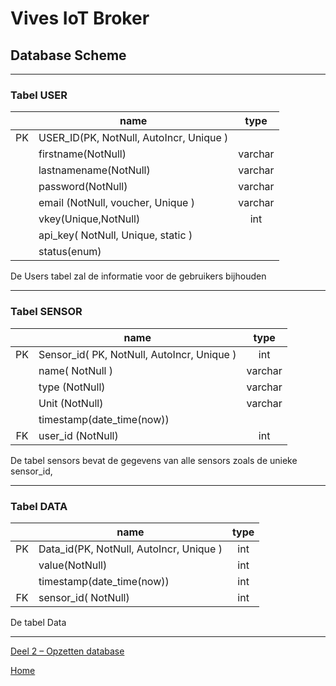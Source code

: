 # Vives IoT Broker

## Database Scheme

---

### Tabel **USER**

|     | name                                    | type    |
| :-: | --------------------------------------- | :--:    |
| PK  | USER_ID(PK, NotNull, AutoIncr, Unique ) |         |
|     | firstname(NotNull)              	    | varchar |
|     | lastnamename(NotNull)              	    | varchar |
|     | password(NotNull)                       | varchar |
|     | email (NotNull, voucher, Unique )       | varchar |
|	  | vkey(Unique,NotNull)				  	|	int   |
|     | api_key( NotNull, Unique, static )      |         |
|     | status(enum)                            |         |


De Users tabel zal de informatie voor de gebruikers bijhouden

---

### Tabel **SENSOR**

|     | name                                       |  type   |
| :-: | ------------------------------------------ | :-----: |
| PK  | Sensor_id( PK, NotNull, AutoIncr, Unique ) |   int   |
|     | name( NotNull )                            | varchar |
|	  | type (NotNull)							   | varchar |
|	  | Unit (NotNull)							   | varchar |
|	  | timestamp(date_time(now))				   |	     |
| FK  | user_id (NotNull)					  	   |   int	 |


De tabel sensors bevat de gegevens van alle sensors zoals de unieke sensor_id, 

---

### Tabel **DATA**

|     | name                                           | type |
| :-: | ---------------------------------------------- | :--: |
| PK  | Data_id(PK, NotNull, AutoIncr, Unique ) 	   | int  |
|     | value(NotNull)                             	   | int  |
|     | timestamp(date_time(now))                      | int  |
| FK  | sensor_id( NotNull)               			   | int  |


De tabel Data 



---

[Deel 2 – Opzetten database](./Readme.md)

[Home](/README.md)
